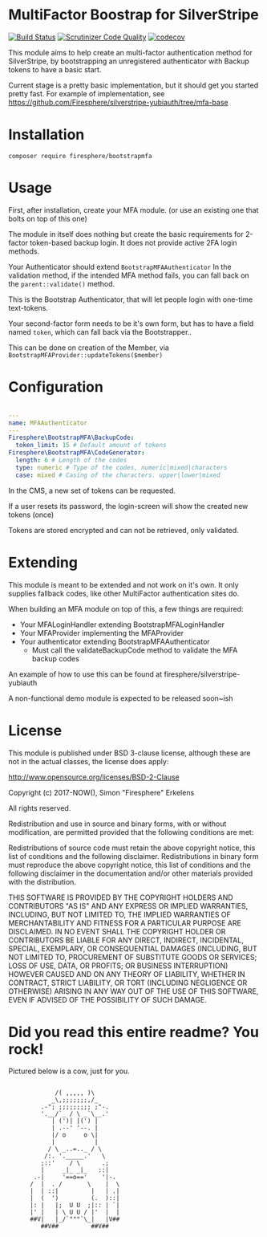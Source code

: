 # MultiFactor Boostrap for SilverStripe

[![Build Status](https://api.travis-ci.org/Firesphere/silverstripe-bootstrapmfa.svg?branch=master)](https://travis-ci.org/Firesphere/silverstripe-bootstrapmfa)
[![Scrutinizer Code Quality](https://scrutinizer-ci.com/g/Firesphere/silverstripe-bootstrapmfa/badges/quality-score.png?b=master)](https://scrutinizer-ci.com/g/Firesphere/silverstripe-bootstrapmfa/?branch=master)
[![codecov](https://codecov.io/gh/Firesphere/silverstripe-bootstrapmfa/branch/master/graph/badge.svg)](https://codecov.io/gh/Firesphere/silverstripe-bootstrapmfa)

This module aims to help create an multi-factor authentication method for SilverStripe, by bootstrapping an unregistered authenticator with Backup tokens to have a basic start.

Current stage is a pretty basic implementation, but it should get you started pretty fast. For example of implementation, see https://github.com/Firesphere/silverstripe-yubiauth/tree/mfa-base

# Installation

`composer require firesphere/bootstrapmfa`

# Usage

First, after installation, create your MFA module. (or use an existing one that bolts on top of this one)

The module in itself does nothing but create the basic requirements for 2-factor token-based backup login. It does not provide active 2FA login methods.

Your Authenticator should extend `BootstrapMFAAuthenticator`
In the validation method, if the intended MFA method fails, you can fall back on the `parent::validate()` method.

This is the Bootstrap Authenticator, that will let people login with one-time text-tokens.

Your second-factor form needs to be it's own form, but has to have a field named `token`, which can fall back via the Bootstrapper..

This can be done on creation of the Member, via `BootstrapMFAProvider::updateTokens($member)`

# Configuration

```yaml

---
name: MFAAuthenticator
---
Firesphere\BootstrapMFA\BackupCode:
  token_limit: 15 # Default amount of tokens
Firesphere\BootstrapMFA\CodeGenerator:
  length: 6 # Length of the codes
  type: numeric # Type of the codes, numeric|mixed|characters
  case: mixed # Casing of the characters. upper|lower|mixed

```

In the CMS, a new set of tokens can be requested.

If a user resets its password, the login-screen will show the created new tokens (once)

Tokens are stored encrypted and can not be retrieved, only validated.

# Extending

This module is meant to be extended and not work on it's own. It only supplies fallback codes, like other MultiFactor authentication sites do.

When building an MFA module on top of this, a few things are required:
- Your MFALoginHandler extending BootstrapMFALoginHandler
- Your MFAProvider implementing the MFAProvider
- Your authenticator extending BootstrapMFAAuthenticator
    - Must call the validateBackupCode method to validate the MFA backup codes


An example of how to use this can be found at firesphere/silverstripe-yubiauth

A non-functional demo module is expected to be released soon~ish


# License
  
This module is published under BSD 3-clause license, although these are not in the actual classes, the license does apply:

http://www.opensource.org/licenses/BSD-2-Clause

Copyright (c) 2017-NOW(), Simon "Firesphere" Erkelens

All rights reserved.

Redistribution and use in source and binary forms, with or without modification, are permitted provided that the following conditions are met:

  Redistributions of source code must retain the above copyright notice, this list of conditions and the following disclaimer.
  Redistributions in binary form must reproduce the above copyright notice, this list of conditions and the following disclaimer in the documentation and/or other materials provided with the distribution.

THIS SOFTWARE IS PROVIDED BY THE COPYRIGHT HOLDERS AND CONTRIBUTORS "AS IS" AND ANY EXPRESS OR IMPLIED WARRANTIES, INCLUDING, BUT NOT LIMITED TO, THE IMPLIED WARRANTIES OF MERCHANTABILITY AND FITNESS FOR A PARTICULAR PURPOSE ARE DISCLAIMED. IN NO EVENT SHALL THE COPYRIGHT HOLDER OR CONTRIBUTORS BE LIABLE FOR ANY DIRECT, INDIRECT, INCIDENTAL, SPECIAL, EXEMPLARY, OR CONSEQUENTIAL DAMAGES (INCLUDING, BUT NOT LIMITED TO, PROCUREMENT OF SUBSTITUTE GOODS OR SERVICES; LOSS OF USE, DATA, OR PROFITS; OR BUSINESS INTERRUPTION) HOWEVER CAUSED AND ON ANY THEORY OF LIABILITY, WHETHER IN CONTRACT, STRICT LIABILITY, OR TORT (INCLUDING NEGLIGENCE OR OTHERWISE) ARISING IN ANY WAY OUT OF THE USE OF THIS SOFTWARE, EVEN IF ADVISED OF THE POSSIBILITY OF SUCH DAMAGE.


# Did you read this entire readme? You rock!

Pictured below is a cow, just for you.
```

             /( ,,,,, )\
            _\,;;;;;;;,/_
         .-"; ;;;;;;;;; ;"-.
         '.__/`_ / \ _`\__.'
            | (')| |(') |
            | .--' '--. |
            |/ o     o \|
            |           |
           / \ _..=.._ / \
          /:. '._____.'   \
         ;::'    / \      .;
         |     _|_ _|_   ::|
       .-|     '==o=='    '|-.
      /  |  . /       \    |  \
      |  | ::|         |   | .|
      |  (  ')         (.  )::|
      |: |   |;  U U  ;|:: | `|
      |' |   | \ U U / |'  |  |
      ##V|   |_/`"""`\_|   |V##
         ##V##         ##V##
```
